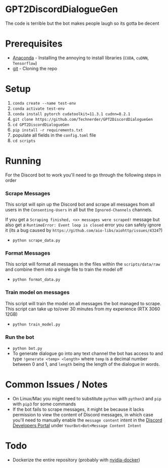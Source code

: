 # GPT2DiscordDialogueGen
The code is terrible but the bot makes people laugh so its gotta be decent

# Prerequisites
- [Anaconda](https://www.anaconda.com/) - Installing the annoying to install libraries (`CUDA`, `cuDNN`, `Tensorflow`)
- [git](https://git-scm.com/) - Cloning the repo

# Setup
1. `conda create --name test-env`
2. `conda activate test-env`
3. `conda install pytorch cudatoolkit=11.3.1 cudnn=8.2.1`
4. `git clone https://github.com/Technerder/GPT2DiscordDialogueGen`
5. `cd GPT2DiscordDialogueGen`
6. `pip install -r requirements.txt`
7. populate all fields in the `config.toml` file
8. `cd scripts`

# Running
For the Discord bot to work you'll need to go through the following steps in order

### Scrape Messages
This script will spin up the Discord bot and scrape all messages from all users in the `Consenting-Users` in all but the `Ignored-Channels` channels.

If you get a `Scraping finished, <x> messages were scraped!` message but also get a `RuntimeError: Event loop is closed` error you can safely ignore it (its a bug caused by `https://github.com/aio-libs/aiohttp/issues/4324`?)

- `python scrape_data.py`

### Format Messages
This script will format all messages in the files within the `scripts/data/raw` and combine them into a single file to train the model off
- `python format_data.py`

### Train model on messages
This script will train the model on all messages the bot managed to scrape. This script can take up to/over 30 minutes from my experience (RTX 3060 12GB)
- `python train_model.py`

### Run the bot
- `python bot.py`
- To generate dialogue go into any text channel the bot has access to and type `!generate <temp> <length>` where `temp` is a decimal number between 0 and 1, and `length` being the length of the dialogue in words.  

# Common Issues / Notes
- On Linux/Mac you might need to substitute `python` with `python3` and `pip` with `pip3` for some commands
- If the bot fails to scrape messages, it might be because it lacks permission to view the content of Discord messages, in which case you'll need to manually enable the `message content` intent in the [Discord Developers Portal](https://discord.com/developers/applications) under `YourBot>Bot>Message Content Intent`

# Todo
- Dockerize the entire repository (probably with [nvidia-docker](https://github.com/NVIDIA/nvidia-docker))